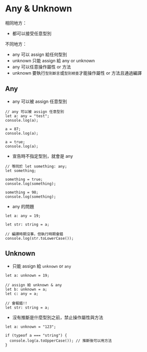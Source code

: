 # Any & Unknown

相同地方：

- 都可以接受任意型別

不同地方：

- any 可以 assign 給任何型別
- unknown 只能 assign 給 any or unknown
- any 可以任意操作屬性 or 方法
- unknown 要執行`型別斷言`或`型別檢查`才能操作屬性 or 方法且通過編譯

## Any

- any 可以被 assign 任意型別

```tsx
// any 可以被 assign 任意型別
let a: any = "test";
console.log(a);

a = 87;
console.log(a);

a = true;
console.log(a);
```

- 宣告時不指定型別，就會是 any

```tsx
// 等同於 let something: any;
let something;

something = true;
console.log(something);

something = 98;
console.log(something);
```

- any 的問題

```tsx
let a: any = 19;

let str: string = a;

// 編譯時期沒事，但執行時期會錯
console.log(str.toLowerCase());
```

## Unknown

- 只能 assign 給 `unknown` or `any`

```tsx
let a: unknown = 19;

// assign 給 unknown & any
let b: unknown = a;
let c: any = a;

// 會報錯!!
let str: string = a;
```

- 沒有推斷是什麼型別之前，禁止操作屬性與方法

```tsx
let a: unknown = "123";

if (typeof a === "string") {
  console.log(a.toUpperCase()); // 推斷後可以用方法
}
```
